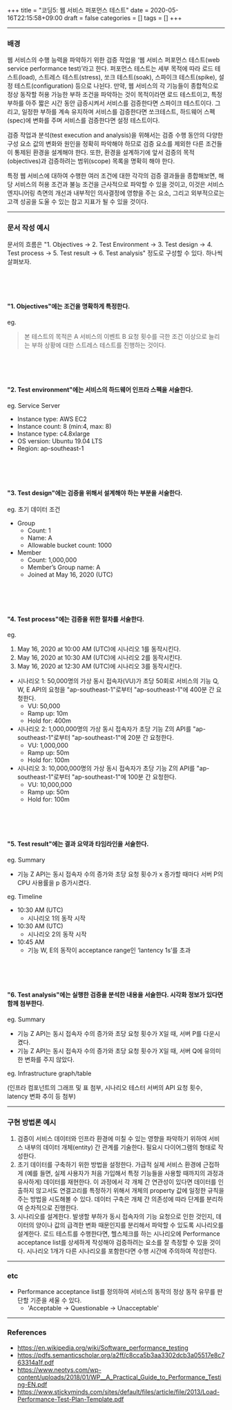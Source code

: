 +++
title = "코딩5: 웹 서비스 퍼포먼스 테스트"
date = 2020-05-16T22:15:58+09:00
draft = false
categories = []
tags = []
+++

***

### 배경

웹 서비스의 수행 능력을 파악하기 위한 검증 작업을 ‘웹 서비스 퍼포먼스 테스트(web service performance test)’라고 한다. 퍼포먼스 테스트는 세부 목적에 따라 로드 테스트(load), 스트레스 테스트(stress), 쏘크 테스트(soak), 스파이크 테스트(spike), 설정 테스트(configuration) 등으로 나뉜다. 만약, 웹 서비스의 각 기능들이 종합적으로 정상 동작할 허용 가능한 부하 조건을 파악하는 것이 목적이라면 로드 테스트이고, 특정 부하를 아주 짧은 시간 동안 급증시켜서 서비스를 검증한다면 스파이크 테스트이다. 그리고, 일정한 부하를 계속 유지하며 서비스를 검증한다면 쏘크테스트, 하드웨어 스펙(spec)에 변화를 주며 서비스를 검증한다면 설정 테스트이다.

검증 작업과 분석(test execution and analysis)을 위해서는 검증 수행 동안의 다양한 구성 요소 값의 변화와 원인을 정확히 파악해야 하므로 검증 요소를 제외한 다른 조건들이 통제된 환경을 설계해야 한다. 또한, 환경을 설계하기에 앞서 검증의 목적(objectives)과 검증하려는 범위(scope) 목록을 명확히 해야 한다.

특정 웹 서비스에 대하여 수행한 여러 조건에 대한 각각의 검증 결과들을 종합해보면, 해당 서비스의 허용 조건과 불능 조건을 근사적으로 파악할 수 있을 것이고, 이것은 서비스 엔지니어링 측면의 개선과 내부적인 의사결정에 영향을 주는 요소, 그리고 외부적으로는 고객 성공을 도울 수 있는 참고 지표가 될 수 있을 것이다.

***

### 문서 작성 예시


문서의 흐름은 "1. Objectives → 2. Test Environment → 3. Test design → 4. Test process → 5. Test result → 6. Test analysis" 정도로 구성할 수 있다. 하나씩 살펴보자.

<div style="height: 50px"></div>

#### "1. Objectives"에는 조건을 명확하게 특정한다.

eg.

> 본 테스트의 목적은 A 서비스의 이벤트 B 요청 횟수를 극한 조건 이상으로 늘리는  부하 상황에 대한 스트레스 테스트를 진행하는 것이다.

<div style="height: 50px"></div>

#### "2. Test environment"에는 서비스의 하드웨어 인프라 스펙을 서술한다.


eg. Service Server

- Instance type: AWS EC2
- Instance count: 8 (min:4, max: 8)
- Instance type: c4.8xlarge
- OS version: Ubuntu 19.04 LTS
- Region: ap-southeast-1

<div style="height: 50px"></div>

#### "3. Test design"에는 검증을 위해서 설계해야 하는 부분을 서술한다.

eg. 초기 데이터 조건

- Group
  - Count: 1
  - Name: A
  - Allowable bucket count: 1000
- Member
  - Count: 1,000,000
  - Member’s Group name: A
  - Joined at May 16, 2020 (UTC)

<div style="height: 50px"></div>

#### "4. Test process"에는 검증을 위한 절차를 서술한다.

eg.

1. May 16, 2020 at 10:00 AM (UTC)에 시나리오 1를 동작시킨다.
2. May 16, 2020 at 10:30 AM (UTC)에 시나리오 2를 동작시킨다.
3. May 16, 2020 at 12:30 AM (UTC)에 시나리오 3를 동작시킨다.

- 시나리오 1: 50,000명의 가상 동시 접속자(VU)가 초당 50회로 서비스의 기능 Q, W, E API의 요청을 "ap-southeast-1"로부터 "ap-southeast-1"에 400분 간 요청한다.
  - VU: 50,000
  - Ramp up: 10m
  - Hold for: 400m
- 시나리오 2: 1,000,000명의 가상 동시 접속자가 초당 기능 Z의 API를 "ap-southeast-1"로부터 "ap-southeast-1"에 20분 간 요청한다.
  - VU: 1,000,000
  - Ramp up: 50m
  - Hold for: 100m
- 시나리오 3: 10,000,000명의 가상 동시 접속자가 초당 기능 Z의 API를 "ap-southeast-1"로부터 "ap-southeast-1"에 100분 간 요청한다.
  - VU: 10,000,000
  - Ramp up: 50m
  - Hold for: 100m

<div style="height: 50px"></div>

#### "5. Test result"에는 결과 요약과 타임라인을 서술한다.

eg. Summary

- 기능 Z API는 동시 접속자 수의 증가와 초당 요청 횟수가 x 증가할 때마다 서버 P의 CPU 사용률을 p 증가시켰다.

eg. Timeline

- 10:30 AM (UTC)
  - 시나리오 1의 동작 시작
- 10:30 AM (UTC)
  - 시나리오 2의 동작 시작
- 10:45 AM
  - 기능 W, E의 동작이 acceptance range인 ‘lantency 1s’를 초과

<div style="height: 50px"></div>

#### "6. Test analysis"에는 실행한 검증을 분석한 내용을 서술한다. 시각화 정보가 있다면 함께 첨부한다.

eg. Summary

- 기능 Z API는 동시 접속자 수의 증가와 초당 요청 횟수가 X일 때, 서버 P를 다운시켰다.
- 기능 Z API는 동시 접속자 수의 증가와 초당 요청 횟수가 X일 때, 서버 Q에 유의미한 변화를 주지 않았다.

eg. Infrastructure graph/table

(인프라 컴포넌트의 그래프 및 표 첨부, 시나리오 테스터 서버의 API 요청 횟수, latency 변화 추이 등 첨부)

***
### 구현 방법론 예시

1. 검증이 서비스 데이터와 인프라 환경에 미칠 수 있는 영향을 파악하기 위하여 서비스 내부의 데이터 개체(entity) 간 관계를 기술한다. 필요시 다이어그램의 형태로 작성한다.
2. 초기 데이터를 구축하기 위한 방법을 설정한다. 가급적 실제 서비스 환경에 근접하게 (예를 들면, 실제 사용자가 처음 가입해서 특정 기능들을 사용할 때까지의 과정과 유사하게) 데이터를 재현한다. 이 과정에서 각 개체 간 연관성이 있다면 데이터를 인출하지 않고서도 연결고리를 특정하기 위해서 개체의 property 값에 일정한 규칙을 주는 방법을 시도해볼 수 있다. 데이터 구축은 개체 간 의존성에 따라 단계를 분리하여 순차적으로 진행한다.
3. 시나리오를 설계한다. 발생할 부하가 동시 접속자의 기능 요청으로 인한 것인지, 데이터의 양이나 값의 급격한 변화 때문인지를 분리해서 파악할 수 있도록 시나리오를 설계한다. 로드 테스트를 수행한다면, 헬스체크를 하는 시나리오에 Performance acceptance list를 상세하게 작성해야 검증하려는 요소를 잘 측정할 수 있을 것이다. 시나리오 1개가 다른 시나리오를 포함한다면 수행 시간에 주의하여 작성한다.

***

### etc

- Performance acceptance list를 정의하여 서비스의 동작의 정상 동작 유무를 판단할 기준을 세울 수 있다.
  - 'Acceptable → Questionable → Unacceptable'

***

### References

- https://en.wikipedia.org/wiki/Software_performance_testing
- https://pdfs.semanticscholar.org/a2ff/c8cca5b3aa3302dcb3a05517e8c763314a1f.pdf
- https://www.neotys.com/wp-content/uploads/2018/01/WP__A_Practical_Guide_to_Performance_Testing-EN.pdf
- https://www.stickyminds.com/sites/default/files/article/file/2013/Load-Performance-Test-Plan-Template.pdf
